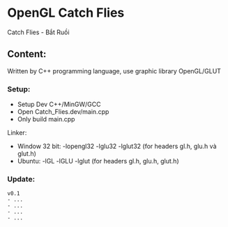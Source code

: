 # OpenGL Catch Flies

Catch Flies - Bắt Ruồi

## Content:

Written by C++ programming language, use graphic library OpenGL/GLUT

### Setup:

- Setup Dev C++/MinGW/GCC
- Open Catch_Flies.dev/main.cpp
- Only build main.cpp

Linker:

- Window 32 bit: -lopengl32 -lglu32 -lglut32 (for headers gl.h, glu.h và glut.h)
- Ubuntu: -lGL -lGLU -lglut (for headers gl.h, glu.h, glut.h)

### Update:

```
v0.1
- ...
- ...
- ...
- ...
```